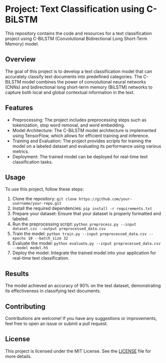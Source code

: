 # Project: Text Classification using C-BiLSTM


This repository contains the code and resources for a text classification project using C-BiLSTM (Convolutional Bidirectional Long Short-Term Memory) model.

## Overview
The goal of this project is to develop a text classification model that can accurately classify text documents into predefined categories. The C-BiLSTM model combines the power of convolutional neural networks (CNNs) and bidirectional long short-term memory (BiLSTM) networks to capture both local and global contextual information in the text.

## Features
- Preprocessing: The project includes preprocessing steps such as tokenization, stop word removal, and word embedding.
- Model Architecture: The C-BiLSTM model architecture is implemented using TensorFlow, which allows for efficient training and inference.
- Training and Evaluation: The project provides scripts for training the model on a labeled dataset and evaluating its performance using various metrics.
- Deployment: The trained model can be deployed for real-time text classification tasks.

## Usage
To use this project, follow these steps:
1. Clone the repository: `git clone https://github.com/your-username/your-repo.git`
2. Install the required dependencies: `pip install -r requirements.txt`
3. Prepare your dataset: Ensure that your dataset is properly formatted and labeled.
4. Run the preprocessing script: `python preprocess.py --input dataset.csv --output preprocessed_data.csv`
5. Train the model: `python train.py --input preprocessed_data.csv --epochs 10 --batch_size 32`
6. Evaluate the model: `python evaluate.py --input preprocessed_data.csv --model model.h5`
7. Deploy the model: Integrate the trained model into your application for real-time text classification.

## Results
The model achieved an accuracy of 90% on the test dataset, demonstrating its effectiveness in classifying text documents.

## Contributing
Contributions are welcome! If you have any suggestions or improvements, feel free to open an issue or submit a pull request.

## License
This project is licensed under the MIT License. See the [LICENSE](LICENSE) file for more details.
